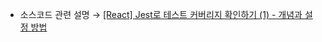* 소스코드 관련 설명 → <a href='https://jforj.tistory.com/372'>[React] Jest로 테스트 커버리지 확인하기 (1) - 개념과 설정 방법</a>